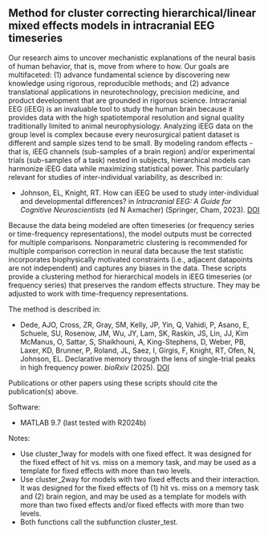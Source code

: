 ## Method for cluster correcting hierarchical/linear mixed effects models in intracranial EEG timeseries

Our research aims to uncover mechanistic explanations of the neural basis of human behavior, that is, move from where to how. Our goals are multifaceted: (1) advance fundamental science by discovering new knowledge using rigorous, reproducible methods; and (2) advance translational applications in neurotechnology, precision medicine, and product development that are grounded in rigorous science. Intracranial EEG (iEEG) is an invaluable tool to study the human brain because it provides data with the high spatiotemporal resolution and signal quality traditionally limited to animal neurophysiology. Analyzing iEEG data on the group level is complex because every neurosurgical patient dataset is different and sample sizes tend to be small. By modeling random effects - that is, iEEG channels (sub-samples of a brain region) and/or experimental trials (sub-samples of a task) nested in subjects, hierarchical models can harmonize iEEG data while maximizing statistical power. This particularly relevant for studies of inter-individual variability, as described in:
- Johnson, EL, Knight, RT. How can iEEG be used to study inter-individual and developmental differences? in _Intracranial EEG: A Guide for Cognitive Neuroscientists_ (ed N Axmacher) (Springer, Cham, 2023). [DOI](https://doi.org/10.1007/978-3-031-20910-9_10)

Because the data being modeled are often timeseries (or frequency series or time-frequency representations), the model outputs must be corrected for multiple comparisons. Nonparametric clustering is recommended for multiple comparison correction in neural data because the test statistic incorporates biophysically motivated constraints (i.e., adjacent datapoints are not independent) and captures any biases in the data. These scripts provide a clustering method for hierarchical models in iEEG timeseries (or frequency series) that preserves the random effects structure. They may be adjusted to work with time-frequency representations.

The method is described in:
- Dede, AJO, Cross, ZR, Gray, SM, Kelly, JP, Yin, Q, Vahidi, P, Asano, E, Schuele, SU, Rosenow, JM, Wu, JY, Lam, SK, Raskin, JS, Lin, JJ, Kim McManus, O, Sattar, S, Shaikhouni, A, King-Stephens, D, Weber, PB, Laxer, KD, Brunner, P, Roland, JL, Saez, I, Girgis, F, Knight, RT, Ofen, N, Johnson, EL. Declarative memory through the lens of single-trial peaks in high frequency power. _bioRxiv_ (2025). [DOI](https://doi.org/10.1101/2025.01.02.631123)

Publications or other papers using these scripts should cite the publication(s) above.

Software:
- MATLAB 9.7 (last tested with R2024b)

Notes:
- Use cluster_1way for models with one fixed effect. It was designed for the fixed effect of hit vs. miss on a memory task, and may be used as a template for fixed effects with more than two levels.
- Use cluster_2way for models with two fixed effects and their interaction. It was designed for the fixed effects of (1) hit vs. miss on a memory task and (2) brain region, and may be used as a template for models with more than two fixed effects and/or fixed effects with more than two levels.
- Both functions call the subfunction cluster_test.
